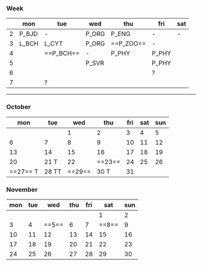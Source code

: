 
### Week

|     | mon   | tue       | wed   | thu       | fri   | sat |
| --- | ----- | --------- | ----- | --------- | ----- | --- |
| 2   | P_BJD | -         | P_ORG | P_ENG     | -     | -   |
| 3   | L_BCH | L_CYT     | P_ORG | ==P_ZOO== | -     |     |
| 4   |       | ==P_BCH== | -     | P_PHY     | P_PHY |     |
| 5   |       |           | P_SVR |           | P_PHY |     |
| 6   |       |           |       |           | ?     |     |
| 7   |       | ?         |       |           |       |     |

---

### October

| mon      | tue   | wed    | thu    | fri | sat | sun |
| -------- | ----- | ------ | ------ | --- | --- | --- |
|          |       | 1      | 2      | 3   | 4   | 5   |
| 6        | 7     | 8      | 9      | 10  | 11  | 12  |
| 13       | 14    | 15     | 16     | 17  | 18  | 19  |
| 20       | 21 T  | 22     | ==23== | 24  | 25  | 26  |
| ==27== T | 28 TT | ==29== | 30 T   | 31  |     |     |

### November

| mon | tue | wed   | thu | fri | sat   | sun |
| --- | --- | ----- | --- | --- | ----- | --- |
|     |     |       |     |     | 1     | 2   |
| 3   | 4   | ==5== | 6   | 7   | ==8== | 9   |
| 10  | 11  | 12    | 13  | 14  | 15    | 16  |
| 17  | 18  | 19    | 20  | 21  | 22    | 23  |
| 24  | 25  | 26    | 27  | 28  | 29    | 30  |
